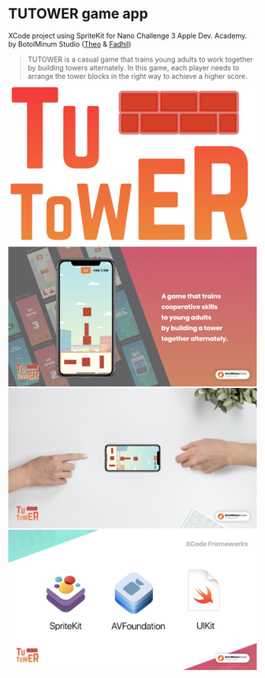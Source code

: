 # TUTOWER game app
XCode project using SpriteKit for Nano Challenge 3 Apple Dev. Academy.
by BotolMinum Studio ([Theo](https://www.github.com/theofanisamuel) & [Fadhil](https://www.github.com/rahmanfadhil))

>TUTOWER is a casual game that trains young adults to work together by building towers alternately. In this game, each player needs to arrange the tower blocks in the right way to achieve a higher score.

![tutower logo](./tutower-logo.png) ![Slide image A](./image.003.jpeg)
![Slide image B](./image.004.jpeg) ![Slide image C](./image.006.jpeg)


